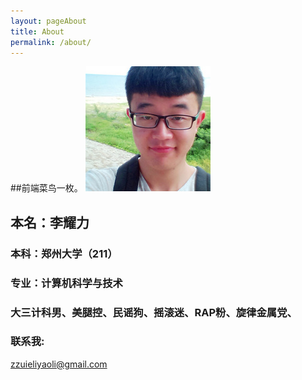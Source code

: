 ```yaml
---
layout: pageAbout
title: About
permalink: /about/
---
```


##前端菜鸟一枚。
![My helpful screenshot](/images/my.jpg)

## 本名：李耀力

### 本科：郑州大学（211）

### 专业：计算机科学与技术

### 大三计科男、美腿控、民谣狗、摇滚迷、RAP粉、旋律金属党、

### 联系我:

[zzuieliyaoli@gmail.com](mailto:zzuieliyaoli@gmail.com)
